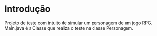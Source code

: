 # Introdução

Projeto de teste com intuito de simular um personagem de um jogo RPG.
Main.java é a Classe que realiza o teste na classe Personagem.
